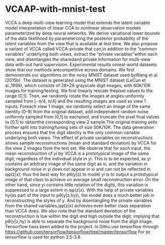 # VCAAP-with-mnist-test
VCCA a deep multi-view learning model that extends the latent variable model interpretation of linear CCA to nonlinear observation models parameterized by deep neural networks. We derive variational lower bounds of the data likelihood by parameterizing the posterior probability of the latent variables from the view that is available at test time. We also propose a variant of VCCA called VCCA-private that can,in addition to the “common variables” underlying both views, extract the “private variables”within each view, and disentangles the sharedand private information for multi-view data with-out hard supervision.  Experimental results onreal-world datasets show that our methods arecompetitive across domains.
We first demonstrate our algorithms on the noisy MNIST dataset used byWang et al.(2015b). The dataset is generated using the MNIST dataset (LeCun et al.,1998), which consists of 28×28 grayscale digit images, with 60K/10K images for training/testing.  We first linearly rescale thepixel values to the range [0,1]. Then, we randomly rotate the images at angles uniformly sampled from [−π/4, π/4] and the resulting images are used as view 1 inputs. Foreach view 1 image, we randomly select an image of the same identity (0-9) from the original dataset, add independent random noise uniformly sampled from [0,1] to eachpixel, and truncate the pixel final values to [0,1] to obtainthe corresponding view 2 sample.The original training setis further split into training/tuning sets of size 50K/10K. The data generation process ensures that the digit identity is the only common variable underlying both views.
The effect of private variables on reconstructions shows sample reconstructions (mean and standard deviation) by VCCA for the view 2 images from the test set. We observe that for each input, the mean reconstruction of yi by VCCA is a prototypical image of the same digit, regardless of the individual style in yi. This is to be expected, as yi contains an arbitrary image of the same digit as xi, and the variation in background noise in yi does not appear in xi and can not be reflected in qφ(z|x); thus the best way for pθ(y|z) to model yi is to output a prototypical image of that class to achieve on average small reconstruction error. On the other hand, since yi contains little rotation of the digits, this variation is suppressed to a large extent in qφ(z|x).
With the help of private variables hy(as part of the input to pθ(y|z,hy)), the model does a much better job in reconstructing the styles of y. And by disentangling the private variables from the shared variables,qφ(z|x) achieves even better class separation than VCCA does. We also note that the standard deviation of the reconstruction is low within the digit and high outside the digit, implying that pθ(y|z,hy) is able to separate the background noise from the digit image.
Tensorflow hass been added to the project. In Githu use tensorflow through https://github.com/tensorflow/tensorflow/tree/master/tensorflow
For pc tensorflow is used for python 3.5-3.8
